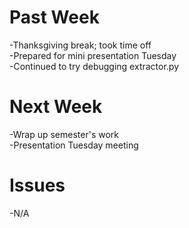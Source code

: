# Past Week
-Thanksgiving break; took time off  
-Prepared for mini presentation Tuesday  
-Continued to try debugging extractor.py
# Next Week
-Wrap up semester's work  
-Presentation Tuesday meeting
# Issues
-N/A
